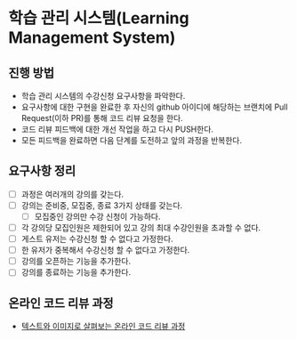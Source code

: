 # 학습 관리 시스템(Learning Management System)
## 진행 방법
* 학습 관리 시스템의 수강신청 요구사항을 파악한다.
* 요구사항에 대한 구현을 완료한 후 자신의 github 아이디에 해당하는 브랜치에 Pull Request(이하 PR)를 통해 코드 리뷰 요청을 한다.
* 코드 리뷰 피드백에 대한 개선 작업을 하고 다시 PUSH한다.
* 모든 피드백을 완료하면 다음 단계를 도전하고 앞의 과정을 반복한다.

## 요구사항 정리
- [ ] 과정은 여러개의 강의를 갖는다.
- [ ] 강의는 준비중, 모집중, 종료 3가지 상태를 갖는다.
  - [ ] 모집중인 강의만 수강 신청이 가능하다.
- [ ] 각 강의당 모집인원은 제한되어 있고 강의 최대 수강인원을 초과할 수 없다.
- [ ] 게스트 유저는 수강신청 할 수 없다고 가정한다.
- [ ] 한 유저가 중복해서 수강신청 할 수 없다고 가정한다.
- [ ] 강의를 오픈하는 기능을 추가한다.
- [ ] 강의를 종료하는 기능을 추가한다.

## 온라인 코드 리뷰 과정
* [텍스트와 이미지로 살펴보는 온라인 코드 리뷰 과정](https://github.com/next-step/nextstep-docs/tree/master/codereview)